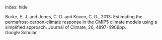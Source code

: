 index: hide

<div class="Citation">

  <div class="Citation-body">
    <div class="Citation-text">Burke, E. J. and Jones, C. D. and Koven, C. D., 2013: Estimating the permafrost-carbon-climate response in the CMIP5 climate models using a simplified approach. <span class="Article-journal">Journal of Climate, </span><span class="Article-volume">26, </span>4897-4909pp.</div>
    <div class="Citation-links">
      <div class="CitationLink" data-href="https://scholar.google.com/scholar?q=Estimating+the+permafrost-carbon-climate+response+in+the+CMIP5+climate+models+using+a+simplified+approach">
        <div class="CitationLink-icon CitationLink-Scholar"></div>
        <div class="CitationLink-text">Google Scholar</div>
      </div>
    </div>
  </div>
</div>


<div class="Citation-copy">

</div>
